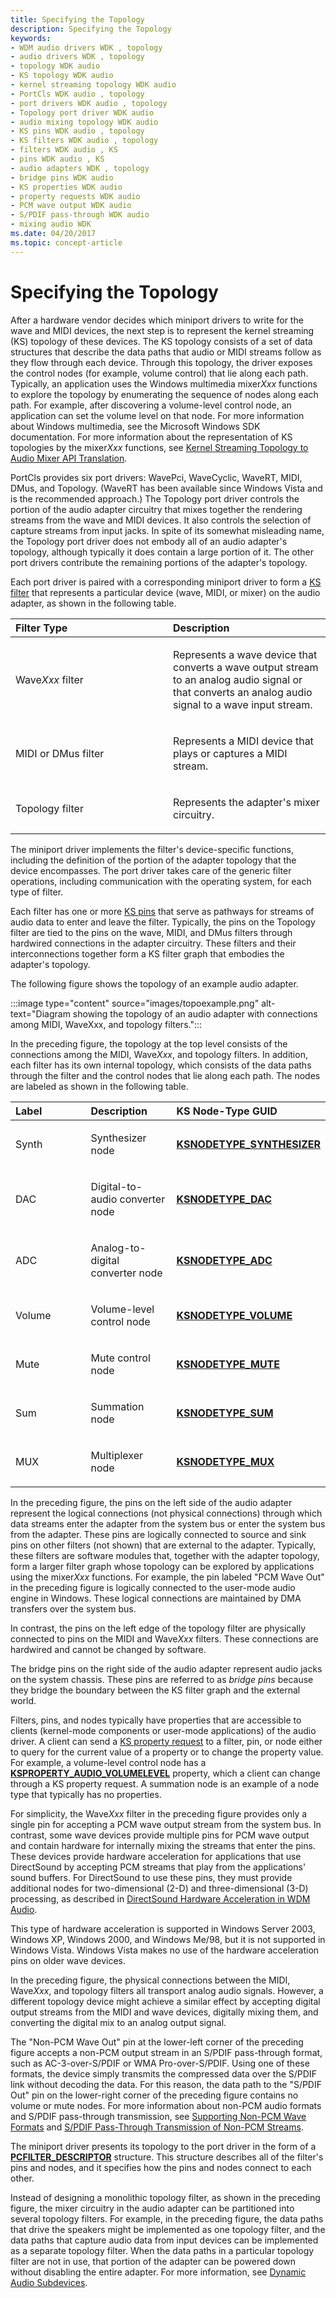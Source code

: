```yaml
---
title: Specifying the Topology
description: Specifying the Topology
keywords:
- WDM audio drivers WDK , topology
- audio drivers WDK , topology
- topology WDK audio
- KS topology WDK audio
- kernel streaming topology WDK audio
- PortCls WDK audio , topology
- port drivers WDK audio , topology
- Topology port driver WDK audio
- audio mixing topology WDK audio
- KS pins WDK audio , topology
- KS filters WDK audio , topology
- filters WDK audio , KS
- pins WDK audio , KS
- audio adapters WDK , topology
- bridge pins WDK audio
- KS properties WDK audio
- property requests WDK audio
- PCM wave output WDK audio
- S/PDIF pass-through WDK audio
- mixing audio WDK
ms.date: 04/20/2017
ms.topic: concept-article
---
```


# Specifying the Topology

After a hardware vendor decides which miniport drivers to write for the wave and MIDI devices, the next step is to represent the kernel streaming (KS) topology of these devices. The KS topology consists of a set of data structures that describe the data paths that audio or MIDI streams follow as they flow through each device. Through this topology, the driver exposes the control nodes (for example, volume control) that lie along each path. Typically, an application uses the Windows multimedia mixer*Xxx* functions to explore the topology by enumerating the sequence of nodes along each path. For example, after discovering a volume-level control node, an application can set the volume level on that node. For more information about Windows multimedia, see the Microsoft Windows SDK documentation. For more information about the representation of KS topologies by the mixer*Xxx* functions, see [Kernel Streaming Topology to Audio Mixer API Translation](kernel-streaming-topology-to-audio-mixer-api-translation.md).

PortCls provides six port drivers: WavePci, WaveCyclic, WaveRT, MIDI, DMus, and Topology. (WaveRT has been available since Windows Vista and is the recommended approach.) The Topology port driver controls the portion of the audio adapter circuitry that mixes together the rendering streams from the wave and MIDI devices. It also controls the selection of capture streams from input jacks. In spite of its somewhat misleading name, the Topology port driver does not embody all of an audio adapter's topology, although typically it does contain a large portion of it. The other port drivers contribute the remaining portions of the adapter's topology.

Each port driver is paired with a corresponding miniport driver to form a [KS filter](../stream/ks-filters.md) that represents a particular device (wave, MIDI, or mixer) on the audio adapter, as shown in the following table.

<table>
<colgroup>
<col width="50%" />
<col width="50%" />
</colgroup>
<thead>
<tr class="header">
<th align="left">Filter Type</th>
<th align="left">Description</th>
</tr>
</thead>
<tbody>
<tr class="odd">
<td align="left"><p>Wave<em>Xxx</em> filter</p></td>
<td align="left"><p>Represents a wave device that converts a wave output stream to an analog audio signal or that converts an analog audio signal to a wave input stream.</p></td>
</tr>
<tr class="even">
<td align="left"><p>MIDI or DMus filter</p></td>
<td align="left"><p>Represents a MIDI device that plays or captures a MIDI stream.</p></td>
</tr>
<tr class="odd">
<td align="left"><p>Topology filter</p></td>
<td align="left"><p>Represents the adapter's mixer circuitry.</p></td>
</tr>
</tbody>
</table>

 

The miniport driver implements the filter's device-specific functions, including the definition of the portion of the adapter topology that the device encompasses. The port driver takes care of the generic filter operations, including communication with the operating system, for each type of filter.

Each filter has one or more [KS pins](../stream/ks-pins.md) that serve as pathways for streams of audio data to enter and leave the filter. Typically, the pins on the Topology filter are tied to the pins on the wave, MIDI, and DMus filters through hardwired connections in the adapter circuitry. These filters and their interconnections together form a KS filter graph that embodies the adapter's topology.

The following figure shows the topology of an example audio adapter.

:::image type="content" source="images/topoexample.png" alt-text="Diagram showing the topology of an audio adapter with connections among MIDI, WaveXxx, and topology filters.":::

In the preceding figure, the topology at the top level consists of the connections among the MIDI, Wave*Xxx*, and topology filters. In addition, each filter has its own internal topology, which consists of the data paths through the filter and the control nodes that lie along each path. The nodes are labeled as shown in the following table.

<table>
<colgroup>
<col width="33%" />
<col width="33%" />
<col width="33%" />
</colgroup>
<thead>
<tr class="header">
<th align="left">Label</th>
<th align="left">Description</th>
<th align="left">KS Node-Type GUID</th>
</tr>
</thead>
<tbody>
<tr class="odd">
<td align="left"><p>Synth</p></td>
<td align="left"><p>Synthesizer node</p></td>
<td align="left"><a href="/windows-hardware/drivers/audio/ksnodetype-synthesizer" data-raw-source="[&lt;strong&gt;KSNODETYPE_SYNTHESIZER&lt;/strong&gt;](./ksnodetype-synthesizer.md)"><strong>KSNODETYPE_SYNTHESIZER</strong></a></td>
</tr>
<tr class="even">
<td align="left"><p>DAC</p></td>
<td align="left"><p>Digital-to-audio converter node</p></td>
<td align="left"><a href="/windows-hardware/drivers/audio/ksnodetype-dac" data-raw-source="[&lt;strong&gt;KSNODETYPE_DAC&lt;/strong&gt;](./ksnodetype-dac.md)"><strong>KSNODETYPE_DAC</strong></a></td>
</tr>
<tr class="odd">
<td align="left"><p>ADC</p></td>
<td align="left"><p>Analog-to-digital converter node</p></td>
<td align="left"><a href="/windows-hardware/drivers/audio/ksnodetype-adc" data-raw-source="[&lt;strong&gt;KSNODETYPE_ADC&lt;/strong&gt;](./ksnodetype-adc.md)"><strong>KSNODETYPE_ADC</strong></a></td>
</tr>
<tr class="even">
<td align="left"><p>Volume</p></td>
<td align="left"><p>Volume-level control node</p></td>
<td align="left"><a href="/windows-hardware/drivers/audio/ksnodetype-volume" data-raw-source="[&lt;strong&gt;KSNODETYPE_VOLUME&lt;/strong&gt;](./ksnodetype-volume.md)"><strong>KSNODETYPE_VOLUME</strong></a></td>
</tr>
<tr class="odd">
<td align="left"><p>Mute</p></td>
<td align="left"><p>Mute control node</p></td>
<td align="left"><a href="/windows-hardware/drivers/audio/ksnodetype-mute" data-raw-source="[&lt;strong&gt;KSNODETYPE_MUTE&lt;/strong&gt;](./ksnodetype-mute.md)"><strong>KSNODETYPE_MUTE</strong></a></td>
</tr>
<tr class="even">
<td align="left"><p>Sum</p></td>
<td align="left"><p>Summation node</p></td>
<td align="left"><a href="/windows-hardware/drivers/audio/ksnodetype-sum" data-raw-source="[&lt;strong&gt;KSNODETYPE_SUM&lt;/strong&gt;](./ksnodetype-sum.md)"><strong>KSNODETYPE_SUM</strong></a></td>
</tr>
<tr class="odd">
<td align="left"><p>MUX</p></td>
<td align="left"><p>Multiplexer node</p></td>
<td align="left"><a href="/windows-hardware/drivers/audio/ksnodetype-mux" data-raw-source="[&lt;strong&gt;KSNODETYPE_MUX&lt;/strong&gt;](./ksnodetype-mux.md)"><strong>KSNODETYPE_MUX</strong></a></td>
</tr>
</tbody>
</table>

In the preceding figure, the pins on the left side of the audio adapter represent the logical connections (not physical connections) through which data streams enter the adapter from the system bus or enter the system bus from the adapter. These pins are logically connected to source and sink pins on other filters (not shown) that are external to the adapter. Typically, these filters are software modules that, together with the adapter topology, form a larger filter graph whose topology can be explored by applications using the mixer*Xxx* functions. For example, the pin labeled "PCM Wave Out" in the preceding figure is logically connected to the user-mode audio engine in Windows. These logical connections are maintained by DMA transfers over the system bus.

In contrast, the pins on the left edge of the topology filter are physically connected to pins on the MIDI and Wave*Xxx* filters. These connections are hardwired and cannot be changed by software.

The bridge pins on the right side of the audio adapter represent audio jacks on the system chassis. These pins are referred to as *bridge pins* because they bridge the boundary between the KS filter graph and the external world.

Filters, pins, and nodes typically have properties that are accessible to clients (kernel-mode components or user-mode applications) of the audio driver. A client can send a [KS property request](../stream/ks-properties.md) to a filter, pin, or node either to query for the current value of a property or to change the property value. For example, a volume-level control node has a [**KSPROPERTY\_AUDIO\_VOLUMELEVEL**](./ksproperty-audio-volumelevel.md) property, which a client can change through a KS property request. A summation node is an example of a node type that typically has no properties.

For simplicity, the Wave*Xxx* filter in the preceding figure provides only a single pin for accepting a PCM wave output stream from the system bus. In contrast, some wave devices provide multiple pins for PCM wave output and contain hardware for internally mixing the streams that enter the pins. These devices provide hardware acceleration for applications that use DirectSound by accepting PCM streams that play from the applications' sound buffers. For DirectSound to use these pins, they must provide additional nodes for two-dimensional (2-D) and three-dimensional (3-D) processing, as described in [DirectSound Hardware Acceleration in WDM Audio](directsound-hardware-acceleration-in-wdm-audio.md).

This type of hardware acceleration is supported in Windows Server 2003, Windows XP, Windows 2000, and Windows Me/98, but it is not supported in Windows Vista. Windows Vista makes no use of the hardware acceleration pins on older wave devices.

In the preceding figure, the physical connections between the MIDI, Wave*Xxx*, and topology filters all transport analog audio signals. However, a different topology device might achieve a similar effect by accepting digital output streams from the MIDI and wave devices, digitally mixing them, and converting the digital mix to an analog output signal.

The "Non-PCM Wave Out" pin at the lower-left corner of the preceding figure accepts a non-PCM output stream in an S/PDIF pass-through format, such as AC-3-over-S/PDIF or WMA Pro-over-S/PDIF. Using one of these formats, the device simply transmits the compressed data over the S/PDIF link without decoding the data. For this reason, the data path to the "S/PDIF Out" pin on the lower-right corner of the preceding figure contains no volume or mute nodes. For more information about non-PCM audio formats and S/PDIF pass-through transmission, see [Supporting Non-PCM Wave Formats](supporting-non-pcm-wave-formats.md) and [S/PDIF Pass-Through Transmission of Non-PCM Streams](s-pdif-pass-through-transmission-of-non-pcm-streams.md).

The miniport driver presents its topology to the port driver in the form of a [**PCFILTER\_DESCRIPTOR**](/windows-hardware/drivers/ddi/portcls/ns-portcls-pcfilter_descriptor) structure. This structure describes all of the filter's pins and nodes, and it specifies how the pins and nodes connect to each other.

Instead of designing a monolithic topology filter, as shown in the preceding figure, the mixer circuitry in the audio adapter can be partitioned into several topology filters. For example, in the preceding figure, the data paths that drive the speakers might be implemented as one topology filter, and the data paths that capture audio data from input devices can be implemented as a separate topology filter. When the data paths in a particular topology filter are not in use, that portion of the adapter can be powered down without disabling the entire adapter. For more information, see [Dynamic Audio Subdevices](dynamic-audio-subdevices.md).
